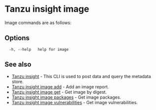 # Tanzu insight image

Image commands are as follows:

## <a id='options'></a>Options

```
  -h, --help   help for image
```

## <a id='see-also'></a>See also

* [Tanzu insight](insight.md)	 - This CLI is used to post data and query the metadata store.
* [Tanzu insight image add](insight-image-add.md)	 - Add an image report.
* [Tanzu insight image get](insight-image-get.md)	 - Get image by digest.
* [Tanzu insight image packages](insight-image-packages.md)	 - Get image packages.
* [Tanzu insight image vulnerabilities](insight-image-vulnerabilities.md)	 - Get image vulnerabilities.

